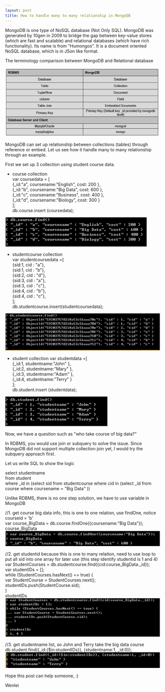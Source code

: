 ```yaml
---
layout: post
title: How to handle many to many relationship in MongoDB
---
```


MongoDB is one type of NoSQL database (Not Only SQL).  MongoDB was generated by 10gen in 2009 to bridge the gap between key-value stores (which are fast and scalable) and relational databases (which have rich functionality). Its name is from "Humongos". It is a document oriented NoSQL database, which is in JSon like format.

The terminology comparison between MongoDB and Relational database

<img src="/images/blog7/mongoDB_terminology.PNG">

MongoDB can set up relationship between collections (tables) through reference or embed. Let us see how it handle many to many relationship through an example.  

First we set up 3 collection using student course data.

+ course collection   
var coursedata = [  
{_id:"a", coursename:"English", cost: 200 },  
{_id:"b", coursename:"Big Data", cost: 600 },  
{_id:"c", coursename:"Business", cost: 400 },  
{_id:"d", coursename:"Biology", cost: 300 }  
];   
db.course.insert (coursedata);  

<img src="/images/blog7/course.PNG">

+ studentcourse collection  
var studentcoursedata =[  
{sid:1, cid : "a"},   
{sid:1, cid : "b"},  
{sid:2, cid : "d"},  
{sid:3, cid : "a"},  
{sid:3, cid : "c"},  
{sid:4, cid : "b"},  
{sid:4, cid : "c"},  
];  
db.studentcourse.insert(studentcoursedata);  

<img src="/images/blog7/studentcourse.PNG">

+ student collection
var studentdata =[  
{_id:1, studentname:"John" },  
{_id:2, studentname:"Mary" },  
{_id:3, studentname:"Adam" },  
{_id:4, studentname:"Terry" }  
];  
db.student.insert (studentdata);  

<img src="/images/blog7/student.PNG">

Now, we have a question such as "who take course of big data?" 

In RDBMS, you would use join or subquery to solve the issue. Since MongoDB did not support multiple collection join yet, I would try the subquery approach first. 

Let us write SQL to show the logic

select studentname  
from student   
where _id in (select sid from studentcourse where cid in (select _id from course where coursename = "Big Data" ))  

Unlike RDBMS, there is no one step solution, we have to use variable in MongoDB

//1. get course big data info, this is one to one relation, use findOne, notice courseid = 'b'  
var course_BigData = db.course.findOne({coursename:"Big Data"});  
course_BigData  
<img src="/images/blog7/bigdata_info.PNG">

//2. get studentid  because this is one to many relation, need to use loop to put all sid into one array for later use (this step identify studentid is 1 and 4)  
var StudentCourses = db.studentcourse.find({cid:course_BigData._id});  
var studentIDs = [];  
while (StudentCourses.hasNext() == true) {  
		var StudentCourse = StudentCourses.next();  
		studentIDs.push(StudentCourse.sid);  
}  
studentIDs  
<img src="/images/blog7/SID_info.PNG">

//3. get studentname list, so John and Terry take the big data course  
db.student.find({_id:{$in:studentIDs}}, {studentname:1, _id:0});  
<img src="/images/blog7/studentlist.PNG">

Hope this post can help someone, :)

Wenlei





